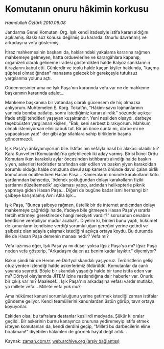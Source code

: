 # Komutanın onuru  hâkimin korkusu

*Hamdullah Öztürk 2010.08.08*

<td class="columnist-detail">
<p>Jandarma Genel Komutanı Org. Işık kendi iradesiyle istifa kararı aldığını açıklamış. Baskı söz konusu değilmiş bu kararda. Onurlu davranmış ve arkadaşına vefa göstermiş.</p>
<p>
<div id="haberMetinDiv">
<p>İtiraz mahkemesinin başkanı da, haklarındaki yakalama kararına rağmen mahkemeye gelmeyen, hatta orduevlerine ve karargâhlara kapanıp, organizeli olarak gelmeme iradesi gösterdikleri halde Balyoz sanıklarının itirazlarını kabul etti. Günlerdir ve toplu halde kaçan kişiler hakkında, "kaçma şüphesi olmadığından" manasına gelecek bir gerekçeyle tutuksuz yargılanma yolunu açtı.
<p>Gücenmesinler ama ne Işık Paşa'nın kararında vefa var ne de mahkeme başkanının kararında adalet...
<p>Mahkeme başkanına bir vatandaş olarak gücensem de hiç olmazsa anlıyorum. Muhtemelen E. Korg. Tokat'ın, "Hâkim-savcı lojmanlarının yanında bomba patlatıp, sonra istediğimiz kararı alırdık." sözünde açıkça ifade ettiği tehditleri yaşayan kuşaktandır. Yeni nesilden olsaydı, darbeye teşebbüsten yargılanan kişileri, "Bak, seni serbest bırakıyorum. Mahkum olmak istemiyorsan elini çabuk tut. Bir an önce cunta mı, darbe mi ne yapacaksan yap!" der gibi ağır silahlara sahip birliklerin başına göndermezdi.
<p>Işık Paşa'yı anlayamıyorum bile. İstifasının vefayla nasıl bir alakası olabilir ki? Kara Kuvvetleri Komutanlığı'na gelebilecek iki aday varmış. Birisi İkinci Ordu Komutanı iken karakolu aylar öncesinden istihbaratı alındığı halde baskın yiyen, askerleri teröristler tarafından esir edilen ve baskın yiyen karakoldan sorumlu olduğu halde omuzuna davul asıp kamera önünde davul çalan birlik komutanını ödüllendiren Hasan Paşa... Kameraların önünde karakolların kötü şartlarından bahsedip, 'ödenek yokluğundan dolayı karakolların fiziki şartlarını düzeltemedik' açıklaması yapıp, ardından helikopterle piknik yapmaya giden Hasan Paşa... Diğeri de bugüne kadar ismi herhangi bir şaibeye karışmamış Avni Atila Işık...
<p>Işık Paşa, "Bunca şaibeye rağmen, üstelik bir de internet andıcından dolayı mahkemeye çağrıldığı halde, ifadeye bile gitmeyen Hasan Paşa'yı ısrarla tercih ettirmeyi gerektirecek hangi meziyeti vardır?" sorusunun cevabını kendisine verebiliyor mudur acaba?.. Diyelim ki, birileri bunu yaptı, hükümet de kanunların kendisine verdiği sorumluluğun gereğini yerine getirdi ve şaibesiz olan adayla çalışmak istediğini açıkça ortaya koydu. Bu durumda ille de Hasan Paşa demenin manası nedir? Vefa mı?
<p>Vefa lazımsa eğer, Işık Paşa'ya mı düşer yoksa Iğsız Paşa'ya mı? Iğsız Paşa neden vefa gösterip, "Arkadaşım da en az benim kadar layıktır." diyemiyor?
<p>Bakın şimdi bir de Heron ve Dörtyol skandalı yaşıyoruz. Teröristlerin gelişi otuz yerden izlendiği halde askerlerimiz öldürüldü. Komutanlar da canlı yayında seyretti. Böyle bir skandalı yaşadığı halde bir tane istifa eden var mı? Dörtyol olaylarında JİTEM izine rastlandığına dair haberler var. Onurlu bir çıkış var mı? Maalesef... Işık Paşa'nın arkadaşına vefası vardır mutlaka, ya millete vefa... Millete vefa yok mu?
<p>Ama hükümet kanuni sorumluluğunu yerine getirmek istediği zaman istifalar gündeme geliyor. Kendi teamüllerini kanunlardan üstün görüp, tavır ortaya koyuyorlar.
<p>Eskiden olsa, bu tafralara destanlar kesilirdi medyada. Şükür ki oralar geçildi. Bir askerinin burnu kanayınca onuruna yediremeyip istifa etmek isteyen komutanları da, kendi derdini geçip, "Milleti bu darbecilerin eline bırakmam!" diyebilen hâkimleri de görmek hayal değil artık... </p></p></p></p></p></p></p></p></p></div>
</p>
<a href="http://web.archive.org/web/20101225005828/mailto:h.ozturk@zaman.com.tr">
</a></td>

Kaynak: [zaman.com.tr](http://zaman.com.tr/yazar.do?yazino=1013583), [web.archive.org (arşiv bağlantısı)](http://web.archive.org/web/20101225005828/http://zaman.com.tr/yazar.do?yazino=1013583)
